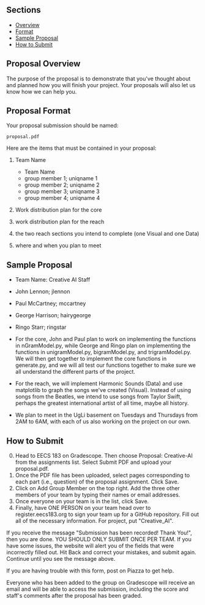 ## Sections

- [Overview](#proposal-overview)
- [Format](#proposal-format)
- [Sample Proposal](#sample-proposal)
- [How to Submit](#how-to-submit)

## Proposal Overview

The purpose of the proposal is to demonstrate that you've thought about and planned how you will finish your project. Your proposals will also let us know how we can help you.

## Proposal Format

Your proposal submission should be named:

```
proposal.pdf
```

Here are the items that must be contained in your proposal:

1. Team Name

    - Team Name
    - group member 1; uniqname 1
    - group member 2; uniqname 2
    - group member 3; uniqname 3
    - group member 4; uniqname 4

2.  Work distribution plan for the core

3.  work distribution plan for the reach

4.  the two reach sections you intend to complete (one Visual and one Data)

5. where and when you plan to meet

## Sample Proposal

- Team Name: Creative AI Staff

- John Lennon; jlennon

- Paul McCartney; mccartney

- George Harrison; hairygeorge

- Ringo Starr; ringstar

- For the core, John and Paul plan to work on implementing the functions in nGramModel.py, while George and Ringo plan on implementing the functions in unigramModel.py, bigramModel.py, and trigramModel.py. We will then get together to implement the core functions in generate.py, and we will all test our functions together to make sure we all understand the different parts of the project.

- For the reach, we will implement Harmonic Sounds (Data) and use matplotlib to graph the songs we've created (Visual). Instead of using songs from the Beatles, we intend to use songs from Taylor Swift, perhaps the greatest international artist of all time, maybe all history.

- We plan to meet in the UgLi basement on Tuesdays and Thursdays from 2AM to 6AM, with each of us also working on the project on our own.

## How to Submit

0. Head to EECS 183 on Gradescope. Then choose Proposal: Creative-AI from the assignments list. Select Submit PDF and upload your proposal.pdf.
0. Once the PDF file has been uploaded, select pages corresponding to each part (i.e., question) of the proposal assignment. Click Save.
0. Click on Add Group Member on the top right. Add the three other members of your team by typing their names or email addresses.
0. Once everyone on your team is in the list, click Save.
0. Finally, have ONE PERSON on your team head over to register.eecs183.org  to sign your team up for a GitHub repository. Fill out all of the necessary information. For project, put "Creative_AI".

If you receive the message "Submission has been recorded! Thank You!", then you are done. YOU SHOULD ONLY SUBMIT ONCE PER TEAM. If you have some issues, the website will alert you of the fields that were incorrectly filled out. Hit Back and correct your mistakes, and submit again. Continue until you see the message above.

If you are having trouble with this form, post on Piazza to get help.

Everyone who has been added to the group on Gradescope will receive an email and will be able to access the submission, including the score and staff's comments after the proposal has been graded.
